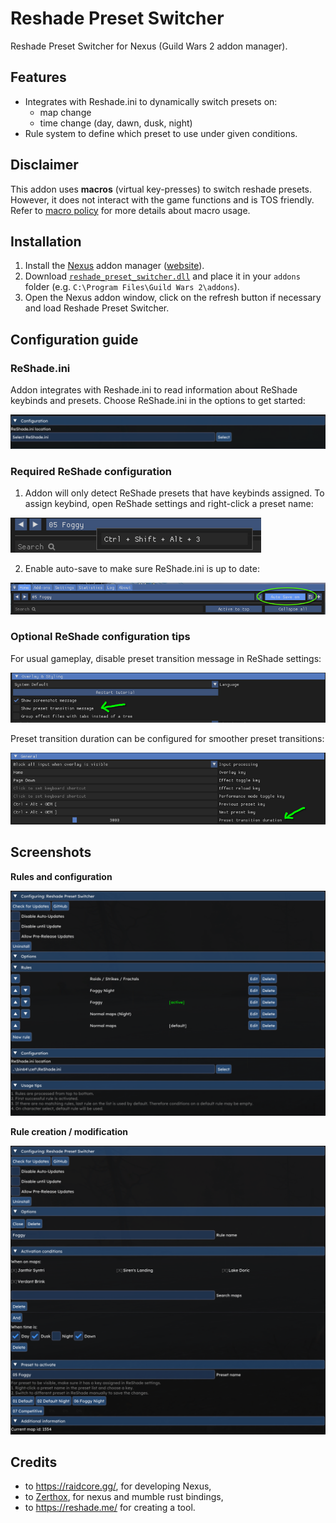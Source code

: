 # Reshade Preset Switcher
Reshade Preset Switcher for Nexus (Guild Wars 2 addon manager).

## Features
- Integrates with Reshade.ini to dynamically switch presets on:
  - map change
  - time change (day, dawn, dusk, night)
- Rule system to define which preset to use under given conditions.

## Disclaimer
This addon uses **macros** (virtual key-presses) to switch reshade presets. However, it does not interact with the game functions and is TOS friendly.
Refer to [macro policy](https://help.guildwars2.com/hc/en-us/articles/360013762153-Policy-Macros-and-Macro-Use) for more details about macro usage.

## Installation
1. Install the [Nexus](https://github.com/RaidcoreGG/Nexus) addon manager ([website](https://raidcore.gg/Nexus)).
2. Download [`reshade_preset_switcher.dll`](../../releases/latest) and place it in your `addons` folder (e.g. `C:\Program Files\Guild Wars 2\addons`).
3. Open the Nexus addon window, click on the refresh button if necessary and load Reshade Preset Switcher.

## Configuration guide
### ReShade.ini
Addon integrates with Reshade.ini to read information about ReShade keybinds and presets.
Choose ReShade.ini in the options to get started:

![ReShade.ini selection](images/reshade_ini_selection.png)

### Required ReShade configuration
1) Addon will only detect ReShade presets that have keybinds assigned. To assign keybind, open ReShade settings and right-click a preset name:

![ReShade preset keybinds](images/reshade_preset_keybinds.png)

2) Enable auto-save to make sure ReShade.ini is up to date:

![ReShade autosave](images/reshade_autosave.png)

### Optional ReShade configuration tips
For usual gameplay, disable preset transition message in ReShade settings:

![img.png](images/reshade_preset_transition.png)

Preset transition duration can be configured for smoother preset transitions:

![img.png](images/reshade_preset_transition_duration.png)

## Screenshots
**Rules and configuration**

![Rules and configuration](images/rules_config.png)

**Rule creation / modification**

![Rule creation](images/rule_creation.png)

## Credits
- to https://raidcore.gg/, for developing Nexus,
- to [Zerthox](https://github.com/zerthox), for nexus and mumble rust bindings,
- to https://reshade.me/ for creating a tool.
